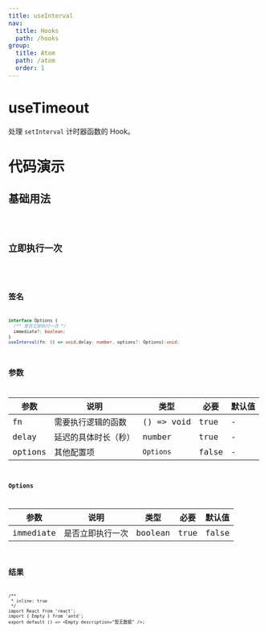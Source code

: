 ```yaml
---
title: useInterval
nav:
  title: Hooks
  path: /hooks
group:
  title: Atom
  path: /atom
  order: 1
---
```


# useTimeout

处理 `setInterval` 计时器函数的 Hook。

# 代码演示

## 基础用法

<code src="./example/ExampleBasic.tsx" />

## 立即执行一次

<code src="./example/ExampleImmediate.tsx" />

## 签名

```ts
interface Options {
  /** 是否立即执行一次 */
  immediate?: boolean;
}
useInterval(fn: () => void,delay: number, options?: Options):void;
```

## 参数

| 参数    | 说明                 | 类型       | 必要  | 默认值 |
| ------- | -------------------- | ---------- | ----- | ------ |
| fn      | 需要执行逻辑的函数   | () => void | true  | -      |
| delay   | 延迟的具体时长（秒） | number     | true  | -      |
| options | 其他配置项           | `Options`  | false | -      |

### Options

| 参数      | 说明             | 类型    | 必要 | 默认值 |
| --------- | ---------------- | ------- | ---- | ------ |
| immediate | 是否立即执行一次 | boolean | true | false  |

## 结果

```tsx
/**
 * inline: true
 */
import React from 'react';
import { Empty } from 'antd';
export default () => <Empty description="暂无数据" />;
```
